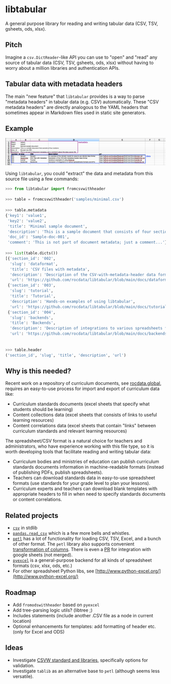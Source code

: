 # libtabular
A general purpose library for reading and writing tabular data (CSV, TSV, gsheets, ods, xlsx).


## Pitch
Imagine a `csv.DictReader`-like API you can use to "open" and "read" any source
of tabular data (CSV, TSV, gsheets, ods, xlsx) without having to worry about a
million libraries and authentication APIs.

## Tabular data with metadata headers
The main "new feature" that `libtabular` provides is a way to parse "metadata headers"
in tabular data (e.g. CSV) automatically. These "CSV metadata headers" are directly
analogous to the YAML headers that sometimes appear in Markdown files used in
static site generators.


## Example

![Minimal sample data format](https://raw.githubusercontent.com/rocdata/libtabular/main/samples/minimal.ods.png)


Using `libtabular`, you could "extract" the data and metadata from this source
file using a few commands:

```python
>>> from libtabular import fromcsvwithheader

>>> table = fromcsvwithheader('samples/minimal.csv')

>>> table.metadata
{'key1': 'value1',
 'key2': 'value2',
 'title': 'Minimal sample document',
 'description': 'This is a sample document that consists of four sections',
 'doc_id': 'Sample-doc-001',
 'comment': 'This is not part of document metadata; just a comment...'}

>>> list(table.dicts())
[{'section_id': '002',
  'slug': 'dataformat',
  'title': 'CSV files with metadata',
  'description': 'Description of the CSV-with-metadata-header data format',
  'url': 'https://github.com/rocdata/libtabular/blob/main/docs/dataformat.md'},
 {'section_id': '003',
  'slug': 'tutorial',
  'title': 'Tutorial',
  'description': 'Hands-on examples of using libtabular',
  'url': 'https://github.com/rocdata/libtabular/blob/main/docs/tutorial.md'},
 {'section_id': '004',
  'slug': 'backends',
  'title': 'Backends',
  'description': 'Description of integrations to various spreadsheets formats and APIs  ',
  'url': 'https://github.com/rocdata/libtabular/blob/main/docs/backends.md'}]


>>> table.header
('section_id', 'slug', 'title', 'description', 'url')
```


## Why is this needed?

Recent work on a repository of curriculum documents, see [rocdata.global](https://rocdata.global),
requires an easy-to-use process for import and export of curriculum data like:

- Curriculum standards documents (excel sheets that specify what students should be learning)
- Content collections data (excel sheets that consists of links to useful learning resources)
- Content correlations data (excel sheets that contain "links" between curriculum standards
  and relevant learning resources)

The spreadsheet/CSV format is a natural choice for teachers and administrators,
who have experience working with this file type, so it is worth developing tools
that facilitate reading and writing tabular data:

- Curriculum bodies and ministries of education can publish curriculum standards
  documents information in machine-readable formats (instead of publishing PDFs, publish spreadsheets).
- Teachers can download standards data in easy-to-use spreadsheet formats
  (use standards for your grade level to plan your lessons).
- Curriculum experts and teachers can download blank templates with appropriate
  headers to fill in when need to specify standards documents or content correlations.



Related projects
----------------

- [`csv`](https://github.com/python/cpython/blob/master/Lib/csv.py) in stdlib
- [`pandas.read_csv`](https://pandas.pydata.org/pandas-docs/stable/reference/api/pandas.read_csv.html)
  which is a few more bells and whistles.
- [`petl`](https://petl.readthedocs.io) has a lot of functionality for loading
  CSV, TSV, Excel, and a bunch of other format. The `petl` library also supports
  convenient [transformation of columns](https://petl.readthedocs.io/en/stable/transform.html#converting-values).
  There is even a [PR](https://github.com/petl-developers/petl/pull/405/files)
  for integration with google sheets (not merged).
- [`pyexcel`](https://github.com/pyexcel/pyexcel) is a general-purpose backend
  for all kinds of spreadsheet formats (csv, xlsx, ods, etc.)
- For other spreadsheet Python libs, see [http://www.python-excel.org/](http://www.python-excel.org/)




Roadmap
-------
- Add `fromodswithheader` based on `pyexcel`
- Add tree-parsing logic utils? (libtree ;)
- Includes statements (include another .CSV file as a node in current location)
- Optional enhancements for templates: add formatting of header etc. (only for Excel and ODS)


Ideas
-----
- Investigate [CSVW standard and libraries](https://www.one-tab.com/page/q1HbgtswQpeSstzgihTh_w),
  specifically options for validation.
- Investigate `tablib` as an alternative base to `petl` (although seems less versatile).

